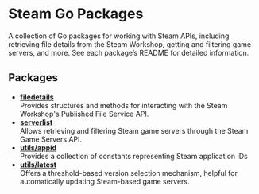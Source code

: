 # Steam Go Packages

A collection of Go packages for working with Steam APIs, including
retrieving file details from the Steam Workshop, getting and filtering game
servers, and more. See each package’s README for detailed information.

## Packages

* **[filedetails]**  
  Provides structures and methods for interacting with the Steam Workshop's
  Published File Service API.
* **[serverlist]**  
  Allows retrieving and filtering Steam game servers through the Steam Game
  Servers API.
* **[utils/appid]**  
  Provides a collection of constants representing Steam application IDs
* **[utils/latest]**  
  Offers a threshold-based version selection mechanism, helpful for
  automatically updating Steam-based game servers.

<!-- links -->
[filedetails]: ./filedetails/README.md
[serverlist]: ./serverlist/README.md
[utils/appid]: ./utils/appid/README.md
[utils/latest]: ./utils/latest/README.md
